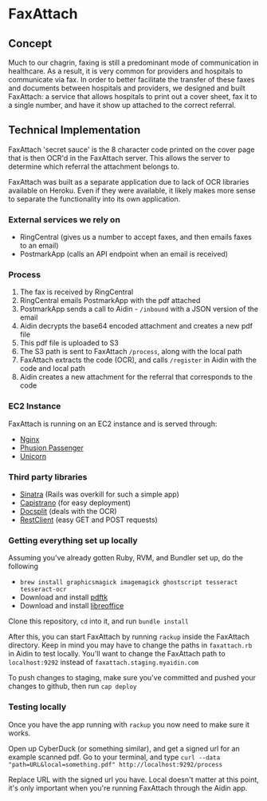 # FaxAttach

## Concept

Much to our chagrin, faxing is still a predominant mode of communication in healthcare. As a result, it is very common for providers and hospitals to communicate via fax. In order to better facilitate the transfer of these faxes and documents between hospitals and providers, we designed and built FaxAttach: a service that allows hospitals to print out a cover sheet, fax it to a single number, and have it show up attached to the correct referral.

## Technical Implementation
FaxAttach 'secret sauce' is the 8 character code printed on the cover page that is then OCR'd in the FaxAttach server. This allows the server to determine which referral the attachment belongs to.

FaxAttach was built as a separate application due to lack of OCR libraries available on Heroku. Even if they were available, it likely makes more sense to separate the functionality into its own application.

### External services we rely on
* RingCentral (gives us a number to accept faxes, and then emails faxes to an email)
* PostmarkApp (calls an API endpoint when an email is received)

### Process
1. The fax is received by RingCentral
2. RingCentral emails PostmarkApp with the pdf attached
3. PostmarkApp sends a call to Aidin - ```/inbound``` with a JSON version of the email
4. Aidin decrypts the base64 encoded attachment and creates a new pdf file
5. This pdf file is uploaded to S3
6. The S3 path is sent to FaxAttach ```/process```, along with the local path
7. FaxAttach extracts the code (OCR), and calls ```/register``` in Aidin with the code and local path
8. Aidin creates a new attachment for the referral that corresponds to the code

### EC2 Instance
FaxAttach is running on an EC2 instance and is served through:

* [Nginx](http://nginx.org/)
* [Phusion Passenger](https://www.phusionpassenger.com/)
* [Unicorn](http://unicorn.bogomips.org/)

### Third party libraries

* [Sinatra](http://www.sinatrarb.com/) (Rails was overkill for such a simple app)
* [Capistrano](https://github.com/capistrano/capistrano) (for easy deployment)
* [Docsplit](http://documentcloud.github.io/docsplit/) (deals with the OCR)
* [RestClient](https://github.com/archiloque/rest-client) (easy GET and POST requests)

### Getting everything set up locally
Assuming you've already gotten Ruby, RVM, and Bundler set up, do the following

* ```brew install graphicsmagick imagemagick ghostscript tesseract tesseract-ocr```
* Download and install [pdftk](http://www.pdflabs.com/tools/pdftk-the-pdf-toolkit/)
* Download and install [libreoffice](http://www.libreoffice.org/download)

Clone this repository, ```cd``` into it, and run ```bundle install```

After this, you can start FaxAttach by running ```rackup``` inside the FaxAttach directory. Keep in mind you may have to change the paths in ```faxattach.rb``` in Aidin to test locally. You'll want to change the FaxAttach path to ```localhost:9292``` instead of ```faxattach.staging.myaidin.com```

To push changes to staging, make sure you've committed and pushed your changes to github, then run ```cap deploy```

### Testing locally
Once you have the app running with ```rackup``` you now need to make sure it works.

Open up CyberDuck (or something similar), and get a signed url for an example scanned pdf. Go to your terminal, and type
```curl --data "path=URL&local=something.pdf" http://localhost:9292/process```

Replace URL with the signed url you have. Local doesn't matter at this point, it's only important when you're running FaxAttach through the Aidin app.
